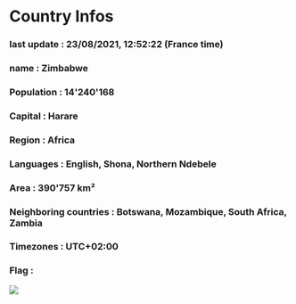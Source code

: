 # Country  Infos
### last update : 23/08/2021, 12:52:22 (France time)

### name : Zimbabwe
### Population : 14'240'168
### Capital : Harare
### Region : Africa
### Languages : English, Shona, Northern Ndebele
### Area : 390'757 km²
### Neighboring countries : Botswana, Mozambique, South Africa, Zambia
### Timezones : UTC+02:00

### Flag :
![](https://restcountries.eu/data/zwe.svg)